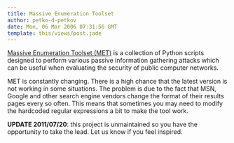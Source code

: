 ```yaml
---
title: Massive Enumeration Toolset
author: petko-d-petkov
date: Mon, 06 Mar 2006 07:31:56 GMT
template: this/views/post.jade
---
```


[Massive Enumeration Toolset (MET)](http://code.google.com/p/massive-enumeration-toolset/) is a collection of Python scripts designed to perform various passive information gathering attacks which can be useful when evaluating the security of public computer networks.

MET is constantly changing. There is a high chance that the latest version is not working in some situations. The problem is due to the fact that MSN, Google and other search engine vendors change the format of their results pages every so often. This means that sometimes you may need to modify the hardcoded regular expressions a bit to make the tool work.

**UPDATE 2011/07/20**: this project is unmaintained so you have the opportunity to take the lead. Let us know if you feel inspired.
